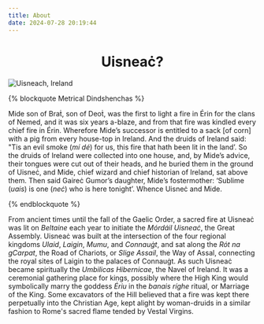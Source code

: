 ```yaml
---
title: About
date: 2024-07-28 20:19:44
---
```


<center><h1>Uisneaċ?</h1></center>

![Uisneach, Ireland](Uisneach.jpg)

{% blockquote Metrical Dindshenchas %}

Mide son of Braṫ, son of Deoṫ, was the first to light a fire in Érin for the clans of Nemed, and it was six years a-blaze, and from that fire was kindled every chief fire in Érin. Wherefore Mide’s successor is entitled to a sack [of corn] with a pig from every house-top in Ireland. And the druids of Ireland said: "Tis an evil smoke (*mí dé*) for us, this fire that hath been lit in the land’. So the druids of Ireland were collected into one house, and, by Mide’s advice, their tongues were cut out of their heads, and he buried them in the ground of Uisneċ, and Mide, chief wizard and chief historian of Ireland, sat above them. Then said Gaireċ Gumor’s daughter, Mide’s fostermother: ‘Sublime (*uais*) is one (*neċ*) who is here tonight’. Whence Uisneċ and Mide.

{% endblockquote %}

From ancient times until the fall of the Gaelic Order, a sacred fire at Uisneaċ was lit on *Beltaine* each year to initiate the *Mórdáil Uisneaċ*, the Great Assembly. Uisneaċ was built at the intersection of the four regional kingdoms *Ulaid*, *Laigin*, *Mumu*, and *Connauġt*, and sat along the *Rót na gCarpat*, the Road of Chariots, or *Slige Assail*, the Way of Assal, connecting the royal sites of Laigin to the palaces of Connauġt. As such Uisneaċ became spiritually the *Umbilicas Hibernicae*, the Navel of Ireland. It was a ceremonial gathering place for kings, possibly where the High King would symbolically marry the goddess *Ériu* in the *banais ríghe* ritual, or Marriage of the King. Some excavators of the Hill believed that a fire was kept there perpetually into the Christian Age, kept alight by woman-druids in a similar fashion to Rome's sacred flame tended by Vestal Virgins.
